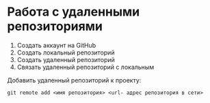  # Работа с удаленными репозиториями
 1. Создать аккаунт на GitHub
 2. Создать локальный репозиторий
 3. Создать удаленный репозиторий
 4. Связать удаленный репозиторий с локальным
 
 Добавить удаленный репозиторий к проекту:
 ```
 git remote add <имя репозитория> <url- адрес репозитория в сети>
 ```
